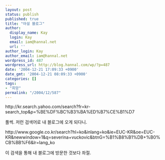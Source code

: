 ```yaml
---
layout: post
status: publish
published: true
title: "야설 블로그"
author:
  display_name: Kay
  login: Kay
  email: iam@hannal.net
  url: ''
author_login: Kay
author_email: iam@hannal.net
wordpress_id: 487
wordpress_url: http://blog.hannal.com/wp/?p=487
date: '2004-12-21 17:09:33 +0900'
date_gmt: '2004-12-21 08:09:33 +0900'
categories: []
tags:
- "희망"
permalink: "/2004/12/587"
---
```

<p>http://kr.search.yahoo.com/search?fr=kr-search_top&p=%BE%DF%BC%B3%BA%ED%B7%CE%B1%D7</p>
<p>풀썩. 저런 검색어로 내 블로그에 오게 되다니.</p>
<p>http://www.google.co.kr/search?hl=ko&inlang=ko&ie=EUC-KR&oe=EUC-KR&newwindow=1&q=severina+vuckovic&btnG=%B1%B8%B1%DB+%B0%CB%BB%F6&lr=lang_ko</p>
<p>이 검색을 통해 내 블로그에 방문한 것보다 좌절.</p>
